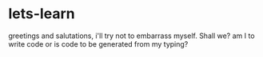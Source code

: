 # lets-learn
greetings and salutations, i'll try not to embarrass myself. Shall we?
 am I to write code or is code to be generated from my typing?
